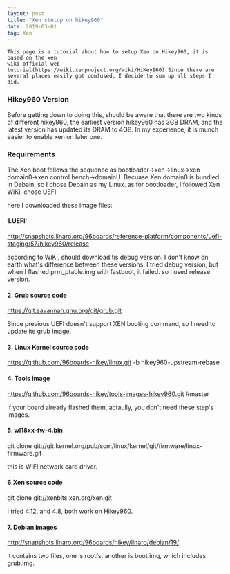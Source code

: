 ```yaml
---
layout: post
title: "Xen stetup on hikey960"
date: 2019-03-01   
tag: Xen
---
```

```
This page is a tutorial about how to setup Xen on Hikey960, it is based on the xen
wiki official web tutorial(https://wiki.xenproject.org/wiki/HiKey960).Since there are
several places easily got comfused, I decide to sum up all steps I did.
```
### Hikey960 Version

Before getting down to doing this, should be aware that there are two kinds of different
hikey960, the earliest version hikey960 has 3GB DRAM, and the latest version has updated
its DRAM to 4GB. In my experience, it is munch easier to enable xen on later one.

### Requirements

The Xen boot follows the sequence as bootloader->xen->linux->xen domain0->xen control bench->domainU.
Becuase Xen domain0 is bundled in Debain, so I chose Debain as my Linux.
as for bootloader, I followed Xen WiKi, chose UEFI.

here I downloaded these image files:
#### 1.UEFI:
http://snapshots.linaro.org/96boards/reference-platform/components/uefi-staging/57/hikey960/release

according to WiKi, should download tis debug version. I don't know on earth what's difference between these versions.
I tried debug version, but when I flashed prm_ptable.img with fastboot, it failed. so I used release version.

#### 2. Grub source code
https://git.savannah.gnu.org/git/grub.git

Since previous UEFI doesn't support XEN booting command, so I need to update its grub image.

#### 3. Linux Kernel source code
https://github.com/96boards-hikey/linux.git -b hikey960-upstream-rebase

#### 4. Tools image
https://github.com/96boards-hikey/tools-images-hikey960.git #master

if your board already flashed them, actaully, you don't need these step's images.

#### 5. wl18xx-fw-4.bin
git clone git://git.kernel.org/pub/scm/linux/kernel/git/firmware/linux-firmware.git

this is WIFI network card driver.

#### 6.Xen source code
git clone git://xenbits.xen.org/xen.git

I tried 4.12, and 4.8, both work on Hikey960.

#### 7. Debian images
http://snapshots.linaro.org/96boards/hikey/linaro/debian/19/

it contains two files, one is rootfs, another is boot.img, which includes grub.img.








